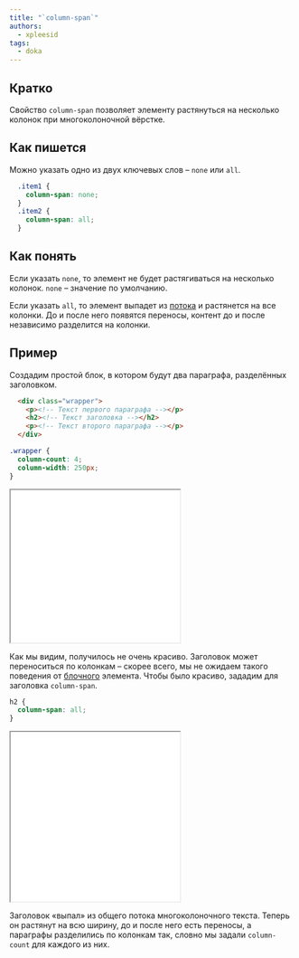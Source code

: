 ```yaml
---
title: "`column-span`"
authors:
  - xpleesid
tags:
  - doka
---
```


## Кратко

Свойство `column-span` позволяет элементу растянуться на несколько колонок при многоколоночной вёрстке.

## Как пишется

Можно указать одно из двух ключевых слов – `none` или `all`.

```css
  .item1 {
    column-span: none;
  }
  .item2 {
    column-span: all;
  }
```

## Как понять

Если указать `none`, то элемент не будет растягиваться на несколько колонок. `none` – значение по умолчанию.

Если указать `all`, то элемент выпадет из [потока](/html/flow) и растянется на все колонки. До и после него появятся переносы, контент до и после независимо разделится на колонки.

## Пример

Создадим простой блок, в котором будут два параграфа, разделённых заголовком.

```html
  <div class="wrapper">
    <p><!-- Текст первого параграфа --></p>
    <h2><!-- Текст заголовка --></h2>
    <p><!-- Текст второго параграфа --></p>
  </div>
```
```css
.wrapper {
  column-count: 4;
  column-width: 250px;
}
```

<iframe title="Пример без column-span" src="demos/without-span/" height="270"></iframe>

Как мы видим, получилось не очень красиво. Заголовок может переноситься по колонкам – скорее всего, мы не ожидаем такого поведения от [блочного](/css/display/#kak-eto-ponyat) элемента. Чтобы было красиво, зададим для заголовка `column-span`.

```css
h2 {
  column-span: all;
}
```

<iframe title="Пример с column-span" src="demos/with-span/" height="300"></iframe>

Заголовок «выпал» из общего потока многоколоночного текста. Теперь он растянут на всю ширину, до и после него есть переносы, а параграфы разделились по колонкам так, словно мы задали `column-count` для каждого из них.
